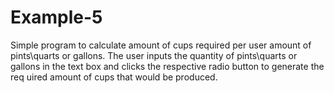 # Example-5
Simple program to calculate amount of cups required per user amount of pints\quarts or gallons.
The user inputs the quantity of pints\quarts or gallons in the text box and clicks the respective radio button to generate the req
uired amount of cups that would be produced.
